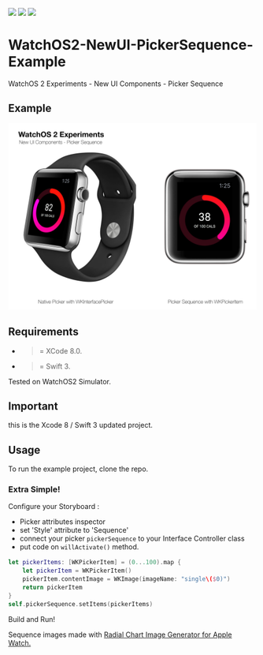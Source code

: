 ![](https://img.shields.io/badge/build-pass-brightgreen.svg?style=flat-square)
![](https://img.shields.io/badge/platform-WatchOS2-ff69b4.svg?style=flat-square)
![](https://img.shields.io/badge/Require-XCode%208-lightgrey.svg?style=flat-square)


# WatchOS2-NewUI-PickerSequence-Example
WatchOS 2 Experiments - New UI Components - Picker Sequence

## Example

![](https://raw.githubusercontent.com/Sweefties/WatchOS2-NewUI-PickerSequence-Example/master/source/Apple_Watch_template-PickerSequence.jpg)

## Requirements

- >= XCode 8.0.
- >= Swift 3.

Tested on WatchOS2 Simulator.

## Important

this is the Xcode 8 / Swift 3 updated project.

## Usage

To run the example project, clone the repo.

### Extra Simple!

Configure your Storyboard :
  - Picker attributes inspector
  - set 'Style' attribute to 'Sequence'
  - connect your picker `pickerSequence` to your Interface Controller class
  - put code on ``willActivate()`` method.

```swift
let pickerItems: [WKPickerItem] = (0...100).map {
    let pickerItem = WKPickerItem()
    pickerItem.contentImage = WKImage(imageName: "single\($0)")
    return pickerItem
}
self.pickerSequence.setItems(pickerItems)
```

Build and Run!


Sequence images made with [Radial Chart Image Generator for Apple Watch.](http://hmaidasani.github.io/RadialChartImageGenerator/)
